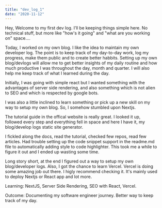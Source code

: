 ```yaml
---
title: "dev_log_1"
date: "2020-11-12"
---
```


Hey, Welcome to my first dev log. I'll be keeping things simple here. No technical stuff, but more like "how's it going" and "what are you working on" space....

Today, I worked on my own blog. I like the idea to maintain my own developer log. The point is to keep track of my day-to-day work, log my progress, make them public and to create better habbits. Setting up my own blog/devlogs will allow me to get better insights of my daily routine and how much productive I was throughout the day, month and quarter. I will also help me keep track of what I learned during the day.

Initially, I was going with simple react but I wanted something with the advantages of server side rendering, and also something which is not alien to SEO and which is respected by google bots.

I was also a little inclined to learn something or pick up a new skill on my way to setup my own blog. So, I somehow stumbled upon Nextjs.

The tutorial guide in the offical website is really great. I looked it up, followed every step and everything fell in space and here I have it, my blog/develop logs static site generator.

I fickled along the docs, read the tutorial, checked few repos, read few articles. Had trouble setting up the code snippet support in the readme.md file to automatically adding style to code highlighter. This took me a while to figure it out and I ended up wasting some time.

Long story short, at the end I figured out a way to setup my own blog/developer logs. Also, I got the chance to learn Vercel. Vercel is doing some amazing job out there. I higly recommend checking it. It's mainly used to deploy Nextjs or React app and lot more.

Learning: NextJS, Server Side Rendering, SEO with React, Vercel.

Outcome: Documenting my software engineer journey. Better way to keep track of my day.
